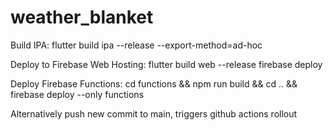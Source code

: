 # weather_blanket

Build IPA:
flutter build ipa --release --export-method=ad-hoc

Deploy to Firebase Web Hosting:
flutter build web --release
firebase deploy

Deploy Firebase Functions:
cd functions && npm run build && cd .. && firebase deploy --only functions

Alternatively push new commit to main, triggers github actions rollout
